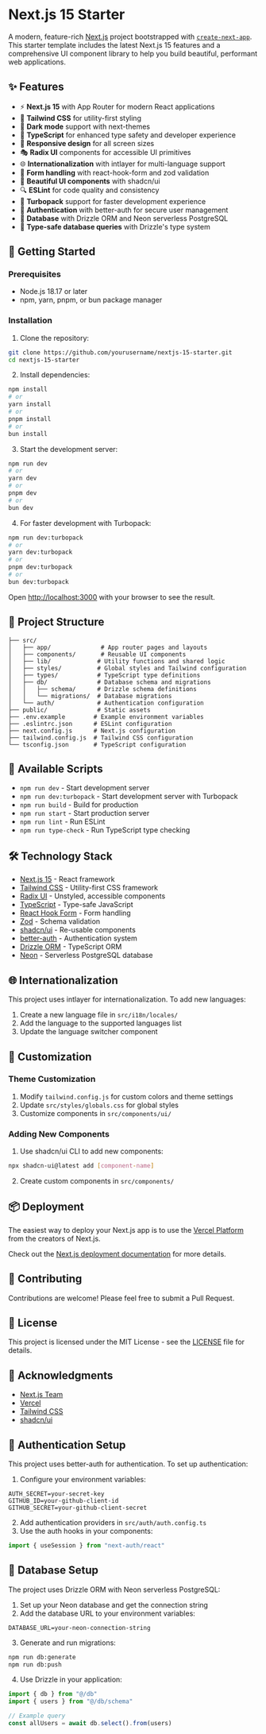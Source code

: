 # Next.js 15 Starter

A modern, feature-rich [Next.js](https://nextjs.org) project bootstrapped with [`create-next-app`](https://nextjs.org/docs/app/api-reference/cli/create-next-app). This starter template includes the latest Next.js 15 features and a comprehensive UI component library to help you build beautiful, performant web applications.

## ✨ Features

- ⚡️ **Next.js 15** with App Router for modern React applications
- 🎨 **Tailwind CSS** for utility-first styling
- 🌙 **Dark mode** support with next-themes
- 🎯 **TypeScript** for enhanced type safety and developer experience
- 📱 **Responsive design** for all screen sizes
- 🎭 **Radix UI** components for accessible UI primitives
- 🌐 **Internationalization** with intlayer for multi-language support
- 📝 **Form handling** with react-hook-form and zod validation
- 🎨 **Beautiful UI components** with shadcn/ui
- 🔍 **ESLint** for code quality and consistency
- 🚀 **Turbopack** support for faster development experience
- 🔐 **Authentication** with better-auth for secure user management
- 💾 **Database** with Drizzle ORM and Neon serverless PostgreSQL
- 🔄 **Type-safe database queries** with Drizzle's type system

## 🚀 Getting Started

### Prerequisites

- Node.js 18.17 or later
- npm, yarn, pnpm, or bun package manager

### Installation

1. Clone the repository:
```bash
git clone https://github.com/yourusername/nextjs-15-starter.git
cd nextjs-15-starter
```

2. Install dependencies:
```bash
npm install
# or
yarn install
# or
pnpm install
# or
bun install
```

3. Start the development server:
```bash
npm run dev
# or
yarn dev
# or
pnpm dev
# or
bun dev
```

4. For faster development with Turbopack:
```bash
npm run dev:turbopack
# or
yarn dev:turbopack
# or
pnpm dev:turbopack
# or
bun dev:turbopack
```

Open [http://localhost:3000](http://localhost:3000) with your browser to see the result.

## 📁 Project Structure

```
├── src/
│   ├── app/              # App router pages and layouts
│   ├── components/       # Reusable UI components
│   ├── lib/             # Utility functions and shared logic
│   ├── styles/          # Global styles and Tailwind configuration
│   ├── types/           # TypeScript type definitions
│   ├── db/              # Database schema and migrations
│   │   ├── schema/      # Drizzle schema definitions
│   │   └── migrations/  # Database migrations
│   └── auth/            # Authentication configuration
├── public/              # Static assets
├── .env.example        # Example environment variables
├── .eslintrc.json      # ESLint configuration
├── next.config.js      # Next.js configuration
├── tailwind.config.js  # Tailwind CSS configuration
└── tsconfig.json       # TypeScript configuration
```

## 📜 Available Scripts

- `npm run dev` - Start development server
- `npm run dev:turbopack` - Start development server with Turbopack
- `npm run build` - Build for production
- `npm run start` - Start production server
- `npm run lint` - Run ESLint
- `npm run type-check` - Run TypeScript type checking

## 🛠️ Technology Stack

- [Next.js 15](https://nextjs.org/docs) - React framework
- [Tailwind CSS](https://tailwindcss.com/docs) - Utility-first CSS framework
- [Radix UI](https://www.radix-ui.com/docs) - Unstyled, accessible components
- [TypeScript](https://www.typescriptlang.org/docs) - Type-safe JavaScript
- [React Hook Form](https://react-hook-form.com/docs) - Form handling
- [Zod](https://zod.dev) - Schema validation
- [shadcn/ui](https://ui.shadcn.com) - Re-usable components
- [better-auth](https://github.com/nextauthjs/next-auth) - Authentication system
- [Drizzle ORM](https://orm.drizzle.team) - TypeScript ORM
- [Neon](https://neon.tech) - Serverless PostgreSQL database

## 🌐 Internationalization

This project uses intlayer for internationalization. To add new languages:

1. Create a new language file in `src/i18n/locales/`
2. Add the language to the supported languages list
3. Update the language switcher component

## 🎨 Customization

### Theme Customization

1. Modify `tailwind.config.js` for custom colors and theme settings
2. Update `src/styles/globals.css` for global styles
3. Customize components in `src/components/ui/`

### Adding New Components

1. Use shadcn/ui CLI to add new components:
```bash
npx shadcn-ui@latest add [component-name]
```

2. Create custom components in `src/components/`

## 📦 Deployment

The easiest way to deploy your Next.js app is to use the [Vercel Platform](https://vercel.com/new?utm_medium=default-template&filter=next.js&utm_source=create-next-app&utm_campaign=create-next-app-readme) from the creators of Next.js.

Check out the [Next.js deployment documentation](https://nextjs.org/docs/app/building-your-application/deploying) for more details.

## 🤝 Contributing

Contributions are welcome! Please feel free to submit a Pull Request.

## 📝 License

This project is licensed under the MIT License - see the [LICENSE](LICENSE) file for details.

## 🙏 Acknowledgments

- [Next.js Team](https://nextjs.org)
- [Vercel](https://vercel.com)
- [Tailwind CSS](https://tailwindcss.com)
- [shadcn/ui](https://ui.shadcn.com)

## 🔐 Authentication Setup

This project uses better-auth for authentication. To set up authentication:

1. Configure your environment variables:
```env
AUTH_SECRET=your-secret-key
GITHUB_ID=your-github-client-id
GITHUB_SECRET=your-github-client-secret
```

2. Add authentication providers in `src/auth/auth.config.ts`
3. Use the auth hooks in your components:
```typescript
import { useSession } from "next-auth/react"
```

## 💾 Database Setup

The project uses Drizzle ORM with Neon serverless PostgreSQL:

1. Set up your Neon database and get the connection string
2. Add the database URL to your environment variables:
```env
DATABASE_URL=your-neon-connection-string
```

3. Generate and run migrations:
```bash
npm run db:generate
npm run db:push
```

4. Use Drizzle in your application:
```typescript
import { db } from "@/db"
import { users } from "@/db/schema"

// Example query
const allUsers = await db.select().from(users)
```
